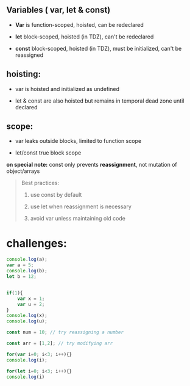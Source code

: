 ## Variables ( var, let & const)

- **Var** is function-scoped, hoisted, can be redeclared

- **let** block-scoped, hoisted (in TDZ), can't be redeclared

- **const** block-scoped, hoisted (in TDZ), must be initialized, can't be reassigned



## hoisting:

- var is hoisted and initialized as undefined

- let & const are also hoisted but remains in temporal dead zone until declared



## scope:

- var leaks outside blocks, limited to function scope

- let/const true block scope



**on special note:** const only prevents **reassignment**, not mutation of object/arrays



> Best practices:
> 
> 1. use const by default
> 
> 2. use let when reassignment is necessary
> 
> 3. avoid var unless maintaining old code



# challenges:



```js
console.log(a);
var a = 5;
console.log(b);
let b = 12;


if(1){
    var x = 1;
    var u = 2;
}
console.log(x);
console.log(u);

const num = 10; // try reassigning a number

const arr = [1,2]; // try modifying arr

for(var i=0; i<3; i++){}
console.log(i);

for(let i=0; i<3; i++){}
console.log(i)
```




